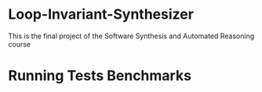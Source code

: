 # Loop-Invariant-Synthesizer
This is the final project of the Software Synthesis and Automated Reasoning course

# Running Tests Benchmarks


<!--stackedit_data:
eyJoaXN0b3J5IjpbNTY3MzYwNjk3XX0=
-->